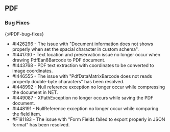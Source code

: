## PDF

### Bug Fixes 
{:#PDF-bug-fixes} 

* \#I426296 -	The issue with "Document information does not shows properly when set the spacial character in custom schema". 
* \#I441730 -	Text location and preservation issue no longer occur when drawing PdfEan8Barcode to PDF document. 
* \#I443768 -	PDF text extraction with coordinates to be converted to image coordinates.
* \#I446555 -	The issue with "PdfDataMatrixBarcode does not reads properly double-byte characters" has been resolved. 
* \#I448992 -	Null reference exception no longer occur while compressing the document in NET. 
* \#I449087 -	XPathException no longer occurs while saving the PDF document. 
* \#I448191 -	NullReference exception no longer occur while comparing the field item.  
* \#F181183 -	The issue with "Form Fields failed to export properly in JSON format" has been resolved. 
